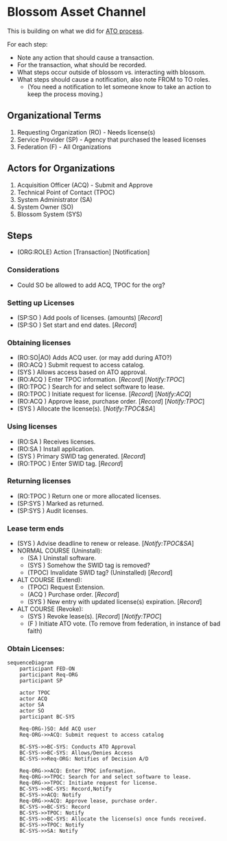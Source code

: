# Blossom Asset Channel

This is building on what we did for [ATO process](https://github.com/usnistgov/blossom-oscal/tree/feature-ato-process/docs/ato).

For each step:
- Note any action that should cause a transaction.
- For the transaction, what should be recorded.
- What steps occur outside of blossom vs. interacting with blossom.
- What steps should cause a notification, also note FROM to TO roles.
    - (You need a notification to let someone know to take an action to keep the process moving.)

## Organizational Terms

1. Requesting Organization (RO) - Needs license(s)
2. Service Provider (SP) - Agency that purchased the leased licenses
3. Federation (F) - All Organizations

## Actors for Organizations

1. Acquisition Officer (ACQ) - Submit and Approve
2. Technical Point of Contact (TPOC)
3. System Administrator (SA)
4. System Owner (SO)
5. Blossom System (SYS)

## Steps 
- (ORG:ROLE) Action [Transaction] [Notification]


### Considerations

- Could SO be allowed to add ACQ, TPOC for the org?

### Setting up Licenses

- (SP:SO   ) Add pools of licenses. (amounts) [*Record*]
- (SP:SO   ) Set start and end dates. [*Record*]

### Obtaining licenses

- (RO:SO|AO) Adds ACQ user. (or may add during ATO?)
- (RO:ACQ  ) Submit request to access catalog.
- (SYS     ) Allows access based on ATO approval.
- (RO:ACQ  ) Enter TPOC information. [*Record*] [*Notify:TPOC*]
- (RO:TPOC ) Search for and select software to lease.
- (RO:TPOC ) Initiate request for license. [*Record*] [*Notify:ACQ*]
- (RO:ACQ  ) Approve lease, purchase order. [*Record*] [*Notify:TPOC*]
- (SYS     ) Allocate the license(s). [*Notify:TPOC&SA*]

### Using licenses

- (RO:SA   ) Receives licenses.
- (RO:SA   ) Install application.
- (SYS     ) Primary SWID tag generated. [*Record*]
- (RO:TPOC ) Enter SWID tag. [*Record*]

### Returning licenses

- (RO:TPOC ) Return one or more allocated licenses.
- (SP:SYS  ) Marked as returned.
- (SP:SYS  ) Audit licenses.

### Lease term ends

- (SYS     ) Advise deadline to renew or release. [*Notify:TPOC&SA*]
- NORMAL COURSE (Uninstall): 
    - (SA  ) Uninstall software.
    - (SYS ) Somehow the SWID tag is removed?
    - (TPOC) Invalidate SWID tag? (Uninstalled) [*Record*]
- ALT COURSE (Extend): 
    - (TPOC) Request Extension.
    - (ACQ ) Purchase order. [*Record*]
    - (SYS ) New entry with updated license(s) expiration. [*Record*]
- ALT COURSE (Revoke): 
    - (SYS ) Revoke lease(s). [*Record*] [*Notify:TPOC*]
    - (F   ) Initiate ATO vote. (To remove from federation, in instance of bad faith)

### Obtain Licenses:

```mermaid
sequenceDiagram
    participant FED-ON
    participant Req-ORG    
    participant SP

    actor TPOC
    actor ACQ
    actor SA
    actor SO
    participant BC-SYS

    Req-ORG-)SO: Add ACQ user
    Req-ORG->>ACQ: Submit request to access catalog

    BC-SYS->>BC-SYS: Conducts ATO Approval
    BC-SYS->>BC-SYS: Allows/Denies Access
    BC-SYS->>Req-ORG: Notifies of Decision A/D

    Req-ORG->>ACQ: Enter TPOC information.
    Req-ORG->>TPOC: Search for and select software to lease.
    Req-ORG->>TPOC: Initiate request for license. 
    BC-SYS->>BC-SYS: Record,Notify
    BC-SYS->>ACQ: Notify
    Req-ORG->>ACQ: Approve lease, purchase order.
    BC-SYS->>BC-SYS: Record
    BC-SYS->>TPOC: Notify 
    BC-SYS->>BC-SYS: Allocate the license(s) once funds received.
    BC-SYS->>TPOC: Notify
    BC-SYS->>SA: Notify
```



